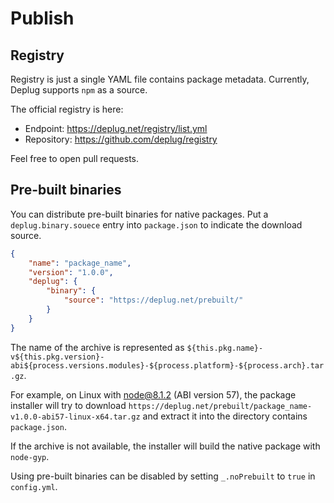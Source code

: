 # Publish

## Registry

Registry is just a single YAML file contains package metadata.
Currently, Deplug supports `npm` as a source.

The official registry is here:

- Endpoint: https://deplug.net/registry/list.yml
- Repository: https://github.com/deplug/registry

Feel free to open pull requests.

## Pre-built binaries

You can distribute pre-built binaries for native packages.
Put a `deplug.binary.souece` entry into `package.json` to indicate the download source.

```json
{
    "name": "package_name",
    "version": "1.0.0",
    "deplug": {
        "binary": {
            "source": "https://deplug.net/prebuilt/"
        }
    }
}
```

The name of the archive is represented as
`${this.pkg.name}-v${this.pkg.version}-abi${process.versions.modules}-${process.platform}-${process.arch}.tar.gz`.

For example, on Linux with node@8.1.2 (ABI version 57), the package installer will try to download
`https://deplug.net/prebuilt/package_name-v1.0.0-abi57-linux-x64.tar.gz` and extract it into the directory contains `package.json`.

If the archive is not available, the installer will build the native package with `node-gyp`.

Using pre-built binaries can be disabled by setting `_.noPrebuilt` to `true` in `config.yml`.
